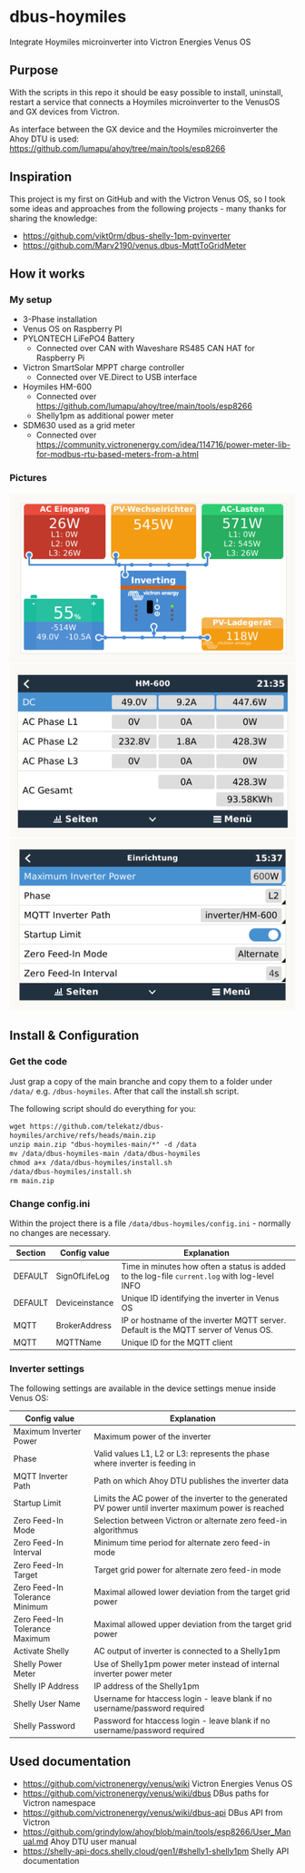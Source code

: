 # dbus-hoymiles
Integrate Hoymiles microinverter into Victron Energies Venus OS

## Purpose
With the scripts in this repo it should be easy possible to install, uninstall, restart a service that connects a Hoymiles microinverter to the VenusOS and GX devices from Victron. 

As interface between the GX device and the Hoymiles microinverter the Ahoy DTU is used:
https://github.com/lumapu/ahoy/tree/main/tools/esp8266


## Inspiration
This project is my first on GitHub and with the Victron Venus OS, so I took some ideas and approaches from the following projects - many thanks for sharing the knowledge:
- https://github.com/vikt0rm/dbus-shelly-1pm-pvinverter
- https://github.com/Marv2190/venus.dbus-MqttToGridMeter


## How it works
### My setup
- 3-Phase installation
- Venus OS on Raspberry PI
- PYLONTECH LiFePO4 Battery
  - Connected over CAN with Waveshare RS485 CAN HAT for Raspberry Pi
- Victron SmartSolar MPPT charge controller
  - Connected over VE.Direct to USB interface  
- Hoymiles HM-600 
  - Connected over https://github.com/lumapu/ahoy/tree/main/tools/esp8266
  - Shelly1pm as additional power meter
- SDM630 used as a grid meter
  - Connected over https://community.victronenergy.com/idea/114716/power-meter-lib-for-modbus-rtu-based-meters-from-a.html


### Pictures
![Tile Overview](img/main.png)
![Inverter - Values](img/inverter.png)
![Inverter - Settings](img/settings.png)


## Install & Configuration
### Get the code
Just grap a copy of the main branche and copy them to a folder under `/data/` e.g. `/dbus-hoymiles`.
After that call the install.sh script.

The following script should do everything for you:
```
wget https://github.com/telekatz/dbus-hoymiles/archive/refs/heads/main.zip
unzip main.zip "dbus-hoymiles-main/*" -d /data
mv /data/dbus-hoymiles-main /data/dbus-hoymiles
chmod a+x /data/dbus-hoymiles/install.sh
/data/dbus-hoymiles/install.sh
rm main.zip
```


### Change config.ini
Within the project there is a file `/data/dbus-hoymiles/config.ini` - normally no changes are necessary.

| Section  | Config value | Explanation |
| ------------- | ------------- | ------------- |
| DEFAULT  | SignOfLifeLog  | Time in minutes how often a status is added to the log-file `current.log` with log-level INFO |
| DEFAULT  | Deviceinstance | Unique ID identifying the inverter in Venus OS |
| MQTT  | BrokerAddress | IP or hostname of the inverter MQTT server. Default is the MQTT server of Venus OS. |
| MQTT  | MQTTName | Unique ID for the MQTT client |


### Inverter settings
The following settings are available in the device settings menue inside Venus OS:

| Config value | Explanation |
| ------------- | ------------- |
| Maximum Inverter Power | Maximum power of the inverter |
| Phase | Valid values L1, L2 or L3: represents the phase where inverter is feeding in |
| MQTT Inverter Path | Path on which Ahoy DTU publishes the inverter data |
| Startup Limit | Limits the AC power of the inverter to the generated PV power until inverter maximum power is reached |
| Zero Feed-In Mode | Selection between Victron or alternate zero feed-in algorithmus |
| Zero Feed-In Interval | Minimum time period for alternate zero feed-in mode |
| Zero Feed-In Target | Target grid power for alternate zero feed-in mode |
| Zero Feed-In Tolerance Minimum | Maximal allowed lower deviation from the target grid power |
| Zero Feed-In Tolerance Maximum | Maximal allowed upper deviation from the target grid power |
| Activate Shelly | AC output of inverter is connected to a Shelly1pm |
| Shelly Power Meter | Use of Shelly1pm power meter instead of internal inverter power meter |
| Shelly IP Address | IP address of the Shelly1pm |
| Shelly User Name | Username for htaccess login - leave blank if no username/password required |
| Shelly Password | Password for htaccess login - leave blank if no username/password required |


## Used documentation
- https://github.com/victronenergy/venus/wiki  Victron Energies Venus OS
- https://github.com/victronenergy/venus/wiki/dbus  DBus paths for Victron namespace
- https://github.com/victronenergy/venus/wiki/dbus-api   DBus API from Victron
- https://github.com/grindylow/ahoy/blob/main/tools/esp8266/User_Manual.md  Ahoy DTU user manual
- https://shelly-api-docs.shelly.cloud/gen1/#shelly1-shelly1pm Shelly API documentation


